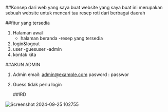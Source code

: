 ##Konsep dari web yang saya buat
website yang saya buat ini merupakan sebuah website untuk mencari tau resep roti dari berbagai daerah

##fitur yang tersedia 
 1. Halaman awal
    - halaman beranda
    -resep yang tersedia
 2. login&logout
 3. user
    -guesuser
    -admin
 4. kontak kita

##AKUN ADMIN
  1. Admin
     email: admin@example.com
     pasword : passwor
  2. Guess
     tidak perlu login



      ##IRD
     
![Screenshot 2024-09-25 102755](https://github.com/user-attachments/assets/35189526-b653-4a8d-a237-1be498ef0be6)
